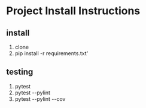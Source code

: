 # Project Install Instructions

## install

1. clone
2. pip install -r requirements.txt'

## testing

1. pytest
2. pytest --pylint
3. pytest --pylint --cov
